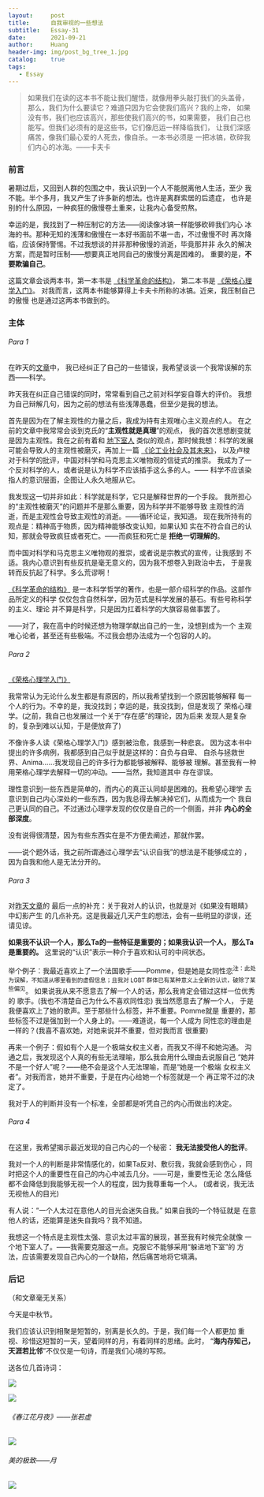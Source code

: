 ```yaml
---
layout:     post
title:      自我审视的一些想法
subtitle:   Essay-31
date:       2021-09-21
author:     Huang
header-img: img/post_bg_tree_1.jpg
catalog:    true
tags:
   - Essay
---
```


> 如果我们在读的这本书不能让我们醒悟，就像用拳头敲打我们的头盖骨，
> 那么，我们为什么要读它？难道只因为它会使我们高兴？我的上帝，
> 如果没有书，我们也应该高兴，那些使我们高兴的书，如果需要，
> 我们自己也能写。但我们必须有的是这些书，它们像厄运一样降临我们，
> 让我们深感痛苦，像我们最心爱的人死去，像自杀。一本书必须是
> 一把冰镐，砍碎我们内心的冰海。——卡夫卡

### 前言
暑期过后，又回到人群的包围之中，我认识到一个人不能脱离他人生活，至少
我不能。半个多月，我又产生了许多新的想法。也许是离群索居的后遗症，
也许是别的什么原因，一种疯狂的傲慢卷土重来，让我内心备受煎熬。

幸运的是，我找到了一种压制它的方法——阅读像冰镐一样能够砍碎我们内心
冰海的书。那种无知的浅薄和傲慢在一本好书面前不堪一击，不过傲慢不时
再次降临，应该保持警惕。不过我想谈的并非那种傲慢的消逝，毕竟那并非
永久的解决方案，而是暂时压制——想要真正地同自己的傲慢分离是困难的。
重要的是，**不要欺骗自己**。

这篇文章会谈两本书，第一本书是
[《科学革命的结构》](https://book.douban.com/subject/20376550/)，
第二本书是
[《荣格心理学入门》](https://book.douban.com/subject/35130973/)。
对我而言，这两本书能够算得上卡夫卡所称的冰镐。近来，我压制自己的傲慢
也是通过这两本书做到的。

### 主体
###### Para 1
在昨天的[文章](https://xn--29s704loyd.com/2021/09/20/Essay-30/)中，
我已经纠正了自己的一些错误，我希望谈谈一个我常误解的东西——科学。

昨天我在纠正自己错误的同时，常常看到自己之前对科学妄自尊大的评价。
我想为自己辩解几句，因为之前的想法有些浅薄愚蠢，但至少是我的想法。

首先是因为在了解主观性的力量之后，我成为持有主观唯心主义观点的人。
在之前的文章中我常常会谈到克氏的“**主观性就是真理**”的观点，
我的首次思想剧变就是因为主观性。我在之前有着和
[地下室人](https://xn--29s704loyd.com/2021/05/25/Notes-from-Underground/)
类似的观点，那时候我想：科学的发展可能会导致人的主观性被磨灭，再加上一篇
[《论工业社会及其未来》](https://z.arlmy.me/Wiki/library/Original_Kaczynski_IndustrialSocietyAndItsFuture.html)，
以及卢梭对于科学的批评，中国对科学和马克思主义唯物观的信徒式的推崇。
我成为了一个反对科学的人，或者说是认为科学不应该插手这么多的人。——
科学不应该染指人的意识层面，企图让人永久地服从它。

我发现这一切并非如此：科学就是科学，它只是解释世界的一个手段。
我所担心的“主观性被磨灭”的问题并不是那么重要，因为科学并不能够导致
主观性的消逝，而是主观性会导致主观性的消逝。——循环论证，我知道。
现在我所持有的观点是：精神高于物质，因为精神能够改变认知，如果认知
实在不符合自己的认知，那就会导致疯狂或者死亡。——而疯狂和死亡是
**拒绝一切理解的**。

而中国对科学和马克思主义唯物观的推崇，或者说是宗教式的宣传，让我感到
不适。我内心意识到有些反抗是毫无意义的，因为我不想卷入到政治中去，
于是我转而反抗起了科学。多么荒谬啊！

[《科学革命的结构》](https://book.douban.com/subject/20376550/)
是一本科学哲学的著作，也是一部介绍科学的作品。这部作品所定义的科学
仅仅包含自然科学，因为范式是科学发展的基石。有些号称科学的主义、理论
并不算是科学，只是因为扛着科学的大旗容易做事罢了。

——对了，我在高中的时候还想为物理学献出自己的一生，没想到成为一个
主观唯心论者，甚至还有些极端。不过我会想办法成为一个包容的人的。

###### Para 2
[《荣格心理学入门》](https://book.douban.com/subject/35130973/)

我常常认为无论什么发生都是有原因的，所以我希望找到一个原因能够解释
每一个人的行为。不幸的是，我没找到；幸运的是，我没找到，但是发现了
荣格心理学。(之前，我自己也发展过一个关于“存在感”的理论，因为后来
发现人是复杂的，复杂到难以认知，于是便放弃了)

不像许多人读《荣格心理学入门》感到被治愈，我感到一种悲哀。
因为这本书中提出的许多病例，我都感到自己似乎就是这样的：自负与自卑、
自杀与拯救世界、Anima……我发现自己的许多行为都能够被解释、能够被
理解。甚至我有一种用荣格心理学去解释一切的冲动。——当然，我知道其中
存在谬误。

理性意识到一些东西是简单的，而内心的真正认同却是困难的。我希望心理学
去意识到自己内心深处的一些东西，因为我总得去解决掉它们，从而成为一个
我自己更认同的自己。不过通过心理学发现的仅仅是自己的一个侧面，并非
**内心的全部深度**。

没有说得很清楚，因为有些东西实在是不方便去阐述，那就作罢。

——说个题外话，我之前所谓通过心理学去“认识自我”的想法是不能够成立的
，因为自我和他人是无法分开的。

###### Para 3
对[昨天文章](https://xn--29s704loyd.com/2021/09/20/Essay-30/)的
最后一点的补充：关于我对人的认识，也就是对《如果没有眼睛》中幻影产生
的几点补充。这是我最近几天产生的想法，会有一些明显的谬误，还请见谅。

**如果我不认识一个人，那么Ta的一些特征是重要的；如果我认识一个人，
那么Ta是重要的。** 这里说的“认识”表示一种介于喜欢和认可的中间状态。

举个例子：我最近喜欢上了一个法国歌手——Pomme，但是她是女同性恋<sup>注：此处为误解，不知道从哪里看到的虚假信息；且我对 LGBT 群体已有某种意义上全新的认识，破除了某些偏见</sup>。
如果说我从来不愿意去了解一个人的话，那么我肯定会错过这样一位优秀的
歌手。(我也不清楚自己为什么不喜欢同性恋) 我当然愿意去了解一个人，
于是我便喜欢上了她的歌声。至于那些什么标签，并不重要。Pomme就是
重要的，那些标签不过是强加到一个人身上的。——难道说，每一个人成为
同性恋的理由是一样的？(我喜不喜欢她，对她来说并不重要，但对我而言
很重要)

再来一个例子：假如有个人是一个极端女权主义者，而我又不得不和她沟通。
沟通之后，我发现这个人真的有些无法理喻，那么我会用什么理由去说服自己
“她并不是一个好人”呢？——绝不会是这个人无法理喻，而是“她是一个极端
女权主义者”。对我而言，她并不重要，于是在内心给她一个标签就是一个
再正常不过的决定了。

我对于人的判断并没有一个标准，全部都是听凭自己的内心而做出的决定。

###### Para 4
在这里，我希望揭示最近发现的自己内心的一个秘密：
**我无法接受他人的批评**。

我对一个人的判断是非常情感化的，如果Ta反对、敷衍我，我就会感到伤心
，同时把这个人的重要性在自己的内心中减去几分。——可是，重要性无论
怎么降低都不会降低到我能够无视一个人的程度，因为我尊重每一个人。
(或者说，我无法无视他人的目光)

有人说：“一个人太过在意他人的目光会迷失自我。” 如果自我的一个特征就是
在意他人的话，还能算是迷失自我吗？我不知道。

我想这一个特点是主观性太强、意识太过丰富的展现，甚至我有时候完全就像
一个地下室人了。——我需要克服这一点。克服它不能够采用“躲进地下室”的
方法，应该需要发现自己内心的一个缺陷，然后痛苦地将它填满。

### 后记
（和文章毫无关系）

今天是中秋节。

我们应该认识到相聚是短暂的，别离是长久的。于是，我们每一个人都更加
重视、珍惜这短暂的一天，望着同样的月，有着同样的思绪。此时，
“**海内存知己，天涯若比邻**”不仅仅是一句诗，而是我们心境的写照。

 送各位几首诗词：

![](https://i.imgur.com/e35y7Vt.png)

![](https://i.imgur.com/ylYZmKs.png)

###### 《春江花月夜》——张若虚
![](https://huang-feiyu.github.io/img/post_bg_poem_1.jpg)

###### 美的极致——月

![](https://github.com/huang-feiyu/huang-feiyu.github.io/blob/master/img/post_bg_moon_1.jpg?raw=true)

